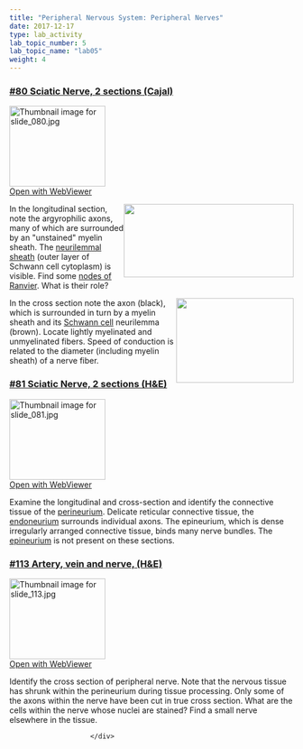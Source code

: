 ```yaml
---
title: "Peripheral Nervous System: Peripheral Nerves"
date: 2017-12-17
type: lab_activity
lab_topic_number: 5
lab_topic_name: "lab05"
weight: 4
---
```

<div class="entrybody">
						<h3><u>#80 Sciatic Nerve, 2 sections (Cajal)</u></h3>

<div class="thumbnail"> <a href="http://virtualslides.cumc.columbia.edu/80.svs/view.apml?" target="_blank"><img alt="Thumbnail image for slide_080.jpg" src="/assets/images/slide_080-thumb-170x143-1584.jpg" width="170" height="143" class="mt-image-left"></a><br><a href="http://virtualslides.cumc.columbia.edu/80.svs/view.apml?" target="_blank">Open with WebViewer</a> </div>

<p><img src="/assets/images/80%20sciatic%20nerve%202.jpg" style="width:301px; height:130px; float:right;">In the longitudinal section, note the argyrophilic axons, many of which are surrounded by an "unstained" myelin sheath.  The <u>neurilemmal sheath</u> (outer layer of Schwann cell cytoplasm) is visible.  Find some <u>nodes of Ranvier</u>.  What is their role?  </p>

<p><img src="/assets/images/80%20sciatic%20nerve.jpg" style="width:208px; height:150px; float:right;">In the cross section note the axon (black), which is surrounded in turn by a myelin sheath and its <u>Schwann cell</u> neurilemma (brown).  Locate lightly myelinated and unmyelinated fibers. Speed of conduction is related to the diameter (including myelin sheath) of a nerve fiber.</p>

<h3><u>#81 Sciatic Nerve, 2 sections (H&amp;E)</u></h3>

<div class="thumbnail"> <a href="http://virtualslides.cumc.columbia.edu/81.svs/view.apml?" target="_blank"><img alt="Thumbnail image for slide_081.jpg" src="/assets/images/slide_081-thumb-170x143-1587.jpg" width="170" height="143" class="mt-image-left"></a><br><a href="http://virtualslides.cumc.columbia.edu/81.svs/view.apml?" target="_blank">Open with WebViewer</a> </div>

<p>Examine the longitudinal and cross-section and identify the connective tissue of the <u>perineurium</u>.  Delicate reticular connective tissue, the <u>endoneurium</u> surrounds individual axons.  The epineurium, which is dense irregularly arranged connective tissue, binds many nerve bundles.  The <u>epineurium</u> is not present on these sections.</p>


<h3><u>#113 Artery, vein and nerve, (H&amp;E)</u></h3>

<div class="thumbnail"> <a href="http://virtualslides.cumc.columbia.edu/113.svs/view.apml?" target="_blank"><img alt="Thumbnail image for slide_113.jpg" src="/assets/images/slide_113-thumb-170x143-1656.jpg" width="170" height="143" class="mt-image-left"></a><br><a href="http://virtualslides.cumc.columbia.edu/113.svs/view.apml?" target="_blank">Open with WebViewer</a> </div>

<p>Identify the cross section of peripheral nerve. Note that the nervous tissue has shrunk within the perineurium during tissue processing. Only some of the axons within the nerve have been cut in true cross section. What are the cells within the nerve whose nuclei are stained? Find a small nerve elsewhere in the tissue.  </p>
						
						
						</div>
